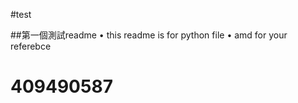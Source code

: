 #test

##第一個測試readme
   • this readme is for python file
   • amd for your referebce
   
# 409490587
